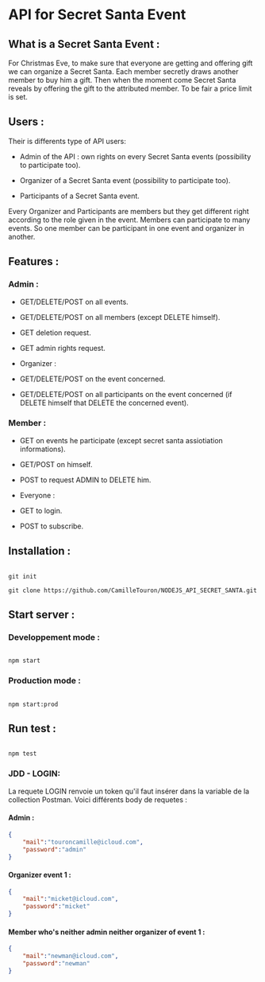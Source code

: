 # **API for Secret Santa Event**

## **What is a Secret Santa Event :**

For Christmas Eve, to make sure that everyone are getting and offering gift we can organize a Secret Santa. Each member secretly draws another member to buy him a gift. Then when the moment come Secret Santa reveals by offering the gift to the attributed member. To be fair a price limit is set.

## **Users :**

Their is differents type of API users:

- Admin of the API : own rights on every Secret Santa events (possibility to participate too).

- Organizer of a Secret Santa event (possibility to participate too).

- Participants of a Secret Santa event.

  

Every Organizer and Participants are members but they get different right according to the role given in the event. Members can participate to many events. So one member can be participant in one event and organizer in another.

  

## **Features :**

###  Admin : 

- GET/DELETE/POST on all events.

- GET/DELETE/POST on all members (except DELETE himself).

- GET deletion request.

- GET admin rights request.

- Organizer :

- GET/DELETE/POST on the event concerned.

- GET/DELETE/POST on all participants on the event concerned (if DELETE himself that DELETE the concerned event).

### Member :

- GET on events he participate (except secret santa assiotiation informations).

- GET/POST on himself.

- POST to request ADMIN to DELETE him.

- Everyone :

- GET to login.

- POST to subscribe.

  

## Installation :

```console

git init

git clone https://github.com/CamilleTouron/NODEJS_API_SECRET_SANTA.git

```

  

## Start server :

### Developpement mode :

```console

npm start

```

### Production mode :

```console

npm start:prod

```

## Run test :

```console

npm test

```

### JDD - LOGIN:
La requete LOGIN renvoie un token qu'il faut insérer dans la variable de la collection Postman. Voici différents body de requetes :
#### Admin :
```json
{
    "mail":"touroncamille@icloud.com",
    "password":"admin"
}
```

#### Organizer event 1 :
```json
{
    "mail":"micket@icloud.com",
    "password":"micket"
}
```

#### Member who's neither admin neither organizer of event 1 :
```json
{
    "mail":"newman@icloud.com",
    "password":"newman"
}
```